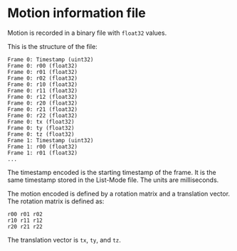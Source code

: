 # Motion information file

Motion is recorded in a binary file with `float32` values.

This is the structure of the file:

```
Frame 0: Timestamp (uint32)
Frame 0: r00 (float32)
Frame 0: r01 (float32)
Frame 0: r02 (float32)
Frame 0: r10 (float32)
Frame 0: r11 (float32)
Frame 0: r12 (float32)
Frame 0: r20 (float32)
Frame 0: r21 (float32)
Frame 0: r22 (float32)
Frame 0: tx (float32)
Frame 0: ty (float32)
Frame 0: tz (float32)
Frame 1: Timestamp (uint32)
Frame 1: r00 (float32)
Frame 1: r01 (float32)
...
```

The timestamp encoded is the starting timestamp of the frame.
It is the same timestamp stored in the List-Mode file.
The units are milliseconds.

The motion encoded is defined by a rotation matrix and a translation vector.
The rotation matrix is defined as:
```
r00 r01 r02
r10 r11 r12
r20 r21 r22
```

The translation vector is `tx`, `ty`, and `tz`.
